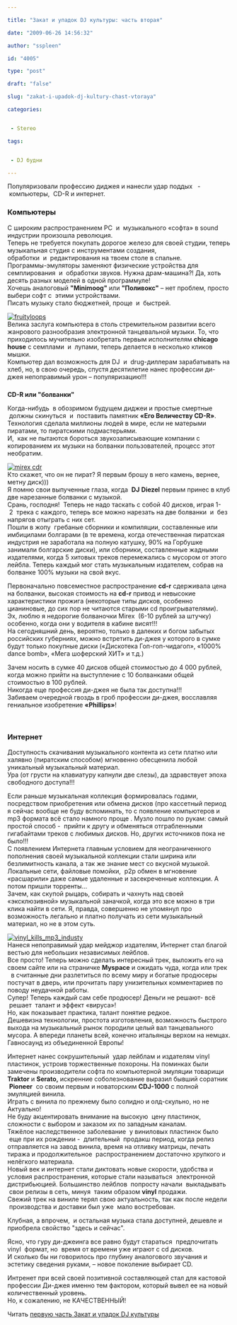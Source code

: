 ```yaml
---

title: "Закат и упадок DJ культуры: часть вторая"

date: "2009-06-26 14:56:32"

author: "sspleen"

id: "4005"

type: "post"

draft: "false"

slug: "zakat-i-upadok-dj-kultury-chast-vtoraya"

categories:


 - Stereo

tags:


 - DJ будни

---
```

Популяризовали профессию диджея и нанесли удар поддых   -  компьютеры,  CD-R и интернет.  

### **Компьютеры**

  
  
С широким распространением PC  и  музыкального «софта» в sound индустрии произошла революция.  
Теперь не требуется покупать дорогое железо для своей студии, теперь музыкальная студия с инструментами создания, обработки  и  редактирования на твоем столе в спальне.  
Программы-эмуляторы заменяют физические устройства для семплирования  и  обработки звуков. Нужна драм-машина?! Да, хоть десять разных моделей в одной программуле!  
Хочешь аналоговый **"Minimoog"** или **"Поливокс"** – нет проблем, просто выбери софт с  этими устройствами.  
Писать музыку стало бюджетней, проще  и  быстрей.  
  
[![](/uploads/2012/08/fruityloops1screenshotba9.gif "fruityloops")](/uploads/2012/08/fruityloops1screenshotba9.gif)  
Велика заслуга компьютера в столь стремительном развитии всего жанрового разнообразия электронной танцевальной музыки. То, что приходилось мучительно изобретать первым исполнителям **chicago house** с семплами  и  лупами, теперь делается в несколько кликов мышки.  
Компьютер дал возможность для DJ  и  drug-диллерам зарабатывать на хлеб, но, в свою очередь, спустя десятилетие нанес профессии ди-джея непоправимый урон – популяризацию!!!  

###   
**CD-R или "болванки"**

  
  
Когда-нибудь  в обозримом будущем диджеи и простые смертные  должны скинуться  и  поставить памятник **«Его Величеству CD-R»**.  
Технология сделала миллионы людей в мире, если не матерыми пиратами, то пиратскими подмастерьями.  
И,  как не пытаются бороться звукозаписывающие компании с копированием их музыки на болванки пользователей, процесс этот необратим.  
  
[![](/uploads/2012/08/mirex-cdr.jpg "mirex cdr")](/uploads/2012/08/mirex-cdr.jpg)  
Кто скажет, что он не пират? Я первым брошу в него камень, вернее, метну диск)))  
Я помню свои выпученные глаза, когда  **DJ**  **Diezel** первым принес в клуб две нарезанные болванки с музыкой.  
Срань, господня!  Теперь не надо таскать с собой 40 дисков, играя 1- 2  трека с каждого, теперь все можно нарезать на две болванки  и  без напрягов отыграть с них сет.  
Пошли в жопу  гребаные сборники и компиляции, составленные или имбицилами болгарами (в те времена, когда отечественная пиратская индустрия не заработала на полную катушку, 90% на Горбушке занимали болгарские диски), или сборники, составленные жадными издателями, когда 5 хитовых треков перемежались с мусором от этого лейбла. Теперь каждый мог стать музыкальным издателем, собрав на болванке 100% музыки на свой вкус.  
  
  
Первоначально повсеместное распространение **cd-r** сдерживала цена на болванки, высокая стоимость на **cd-r** привод и невысокие характеристики прожига (некоторые типы дисков, особенно цианиновые, до сих пор не читаются старыми cd проигрывателями).  
Эх, люблю я недорогие болваночки Mirex  (6-10 рублей за штучку) особенно, когда они у водителя в кабине висят!!!  
На сегодняшний день, вероятно, только в далеких и богом забытых российских губерниях, можно встретить ди-джея у которого в сумке будут только покупные диски («Дискотека Гоп-гоп-чидагоп», «1000% dance bomb», «Мега шоферский ХИТ» и т.д.)  
  
Зачем носить в сумке 40 дисков общей стоимостью до 4 000 рублей, когда можно прийти на выступление с 10 болванками общей стоимостью в 100 рублей.  
Никогда еще профессия ди-джея не была так доступна!!!  
Забиваем очередной гвоздь в гроб профессии ди-джея, восславляя гениальное изобретение **«Phillips»**!  
  
   

### Интернет

  
Доступность скачивания музыкального контента из сети платно или халявно (пиратским способом) мгновенно обесценила любой уникальный музыкальный материал.  
Ура (от грусти на клавиатуру капнули две слезы), да здравствует эпоха свободного доступа!!!  
  
Если раньше музыкальная коллекция формировалась годами, посредством приобретения или обмена дисков (про кассетный период я сейчас вообще не буду вспоминать, то с появление компьютеров и mp3 формата всё стало намного проще . Музло пошло по рукам: самый простой способ -  прийти к другу и обменяться отграбленными гигабайтами треков с любимых дисков. Но, других источников пока не было!!!  
С появлением Интернета главным условием для неограниченного пополнения своей музыкальной коллекции стали ширина или безлимитность канала, а так же знание мест со вкусной музыкой.  
Локальные сети, файловые помойки,  p2p обмен в мгновение «расшарили» даже самые удаленные и засекреченные коллекции. А потом пришли торренты...  
Зачем, как скупой рыцарь, собирать и чахнуть над своей «эксклюзивной» музыкальной заначкой, когда это все можно в три клика найти в сети. Я, правда, совершенно не упомянул про возможность легально и платно получать из сети музыкальный материал, но не в этом суть.  
  
[![](/uploads/2012/08/vinyl_kills_mp3_industy.jpg "vinyl_kills_mp3_industy")](/uploads/2012/08/vinyl_kills_mp3_industy.jpg)  
Нанеся непоправимый удар мейджор издателям, Интернет стал благой вестью для небольших независимых лейблов.  
Все просто! Теперь можно сделать интересный трек, выложить его на своем сайте или на страничке **Myspace** и ожидать чуда, когда или трек   в считанные дни разлетиться по всему миру и богатые продюсеры постучат в дверь, или прочитать пару унизительных комментариев по поводу неудачной работы.  
Супер! Теперь каждый сам себе продюсер! Деньги не решают- всё  решает  талант и эффект «вируса»!  
Но, как показывает практика, талант понятие редкое.  
Дешевизна технологии, простота изготовления, возможность быстрого выхода на музыкальный рынок породили целый вал танцевального мусора. А впереди планеты всей, конечно итальянцы верхом на немцах. Гавносаунд из объединенной Европы!  
  
  
Интернет нанес сокрушительный  удар лейблам и издателям vinyl пластинок, устроив торжественные похороны. На поминках были замечены производители софта по компьютерной эмуляции товарищи **Traktor** и **Serato,** искренние соболезнование выразил бывший соратник  **Pioneer**  со своим первым и новаторским **CDJ-1000** с полной эмуляцией винила.  
Играть с винила по прежнему было солидно и олд-скульно, но не Актуально!  
Не буду акцентировать внимание на высокую  цену пластинок, сложности с выбором и заказом их по западным каналам.  
Тяжёлое наследственное заболевание  у виниловых пластинок было  еще при их рождении -  длительный  продакш период, когда релиз отправляется на завод винила, время на отливку матрицы, печать тиража и продолжительное  распространением достаточно хрупкого и нелёгкого материала.  
Новый век и интернет стали диктовать новые скорости, удобства и условия распространения, которые стали называться  электронной дистрибьюцией. Большинство лейблов  попросту начали  выкладывать  свои релизы в сеть, минуя  таким образом **vinyl** продажи.  
Свежий трек на виниле терял свою актуальность, так как после недели  производства и доставки был уже  мало востребован.  
  
Клубная, а впрочем,  и остальная музыка стала доступней, дешевле и приобрела свойство "здесь и сейчас".  
  
Ясно, что гуру ди-джеинга все равно будут стараться  предпочитать vinyl  формат, но  время от времени уже играют с cd дисков.  
И сколько бы ни говорилось про глубину аналогового звучания и эстетику сведения руками, – новое поколение выбирает CD.  
  
Интренет при всей своей позитивной составляющей стал для кастовой профессии Ди-джея именно тем фактором, который вывел ее на новый количественный уровень.  
Но, к сожалению, не КАЧЕСТВЕННЫЙ!  
  
Читать [первую часть Закат и упадок DJ культуры](/2009/06/zakat-i-upadok-dj-kultury-chast-pervaya/)